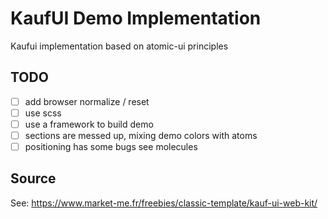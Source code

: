 # KaufUI Demo Implementation

Kaufui implementation based on atomic-ui principles

## TODO

-[ ] add browser normalize / reset
-[ ] use scss
-[ ] use a framework to build demo
-[ ] sections are messed up, mixing demo colors with atoms
-[ ] positioning has some bugs see molecules

## Source

See: https://www.market-me.fr/freebies/classic-template/kauf-ui-web-kit/
